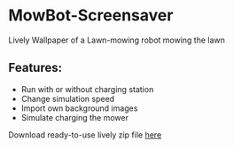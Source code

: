 # MowBot-Screensaver
Lively Wallpaper of a Lawn-mowing robot mowing the lawn

Features:
-
+ Run with or without charging station
+ Change simulation speed
+ Import own background images
+ Simulate charging the mower

Download ready-to-use lively zip file [here](https://github.com/matthias-linder "Github download")
